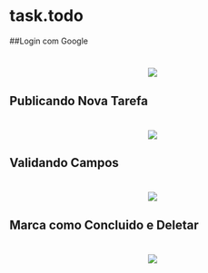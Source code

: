 # task.todo

##Login com Google

<h1 align="center">
<img src="https://i.gyazo.com/acd92c5fead72fd74ca458cd5b17b3f6.gif" />
</h1>

## Publicando Nova Tarefa

<h1 align="center">
<img src="https://i.gyazo.com/813adfc9d91856ac57823620f7f63513.gif" />
</h1>

## Validando Campos

<h1 align="center">
<img src="https://i.gyazo.com/947b71ebb47a75e0e2ceb215b52c1913.gif" />
</h1>

## Marca como Concluido e Deletar

<h1 align="center">
<img src="https://i.gyazo.com/79af09da3df1415b0280c5faf9903df8.gif" />
</h1>
